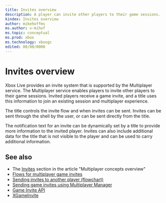 ```yaml
---
title: Invites overview
description: A player can invite other players to their game sessions. Invited players receive a game invite, and the title uses this information to join the existing session and multiplayer experience.
kindex: Invites overview
author: mikehoffms
ms.author: v-mihof
ms.topic: conceptual
ms.prod: xbox
ms.technology: xboxgc
edited: 00/00/0000
---
```


# Invites overview

<!-- goal of article:
o  Describe invites in general.
o  Describe the invite context/string.
o  Describe behavior on the platform vs. in-game invites.
 -->

<!-- these paragraphs were copied from  live-multiplayer-concepts.md#invites -->
Xbox Live provides an invite system that is supported by the Multiplayer service.
The Multiplayer service enables players to invite other players to their game sessions.
Invited players receive a game invite, and a title uses this information to join an existing session and multiplayer experience.

The title controls the invite flow and when invites can be sent. Invites can be sent through the shell by the user, or can be sent directly from the title.

The notification text for an invite can be dynamically set by a title to provide more information to the invited player.
Invites can also include additional data for the title that is not visible to the player and can be used to carry additional information.

<!-- 
keep and modify, or delete?
## Invites glossary

| Term | Definition |
| --- | --- |
| activation context | TBD |
| context string ID | TBD |
| invite context | TBD |
| invite string ID | TBD |
| Broadcast | TBD |
| sandboxed | TBD |
-->


## See also

* The [Invites](live-multiplayer-concepts.md#invites) section in the article "Multiplayer concepts overview"
* [Flows for multiplayer game invites](live-multiplayer-invite-flows.md)
* [Sending invites to another player (flowchart)](live-mpm-send-invites.md)
* [Sending game invites using Multiplayer Manager](live-send-game-invites.md)
* [Game Invite API](game_invite_c_members.md)
* [XGameInvite](xgameinvite_members.md)
